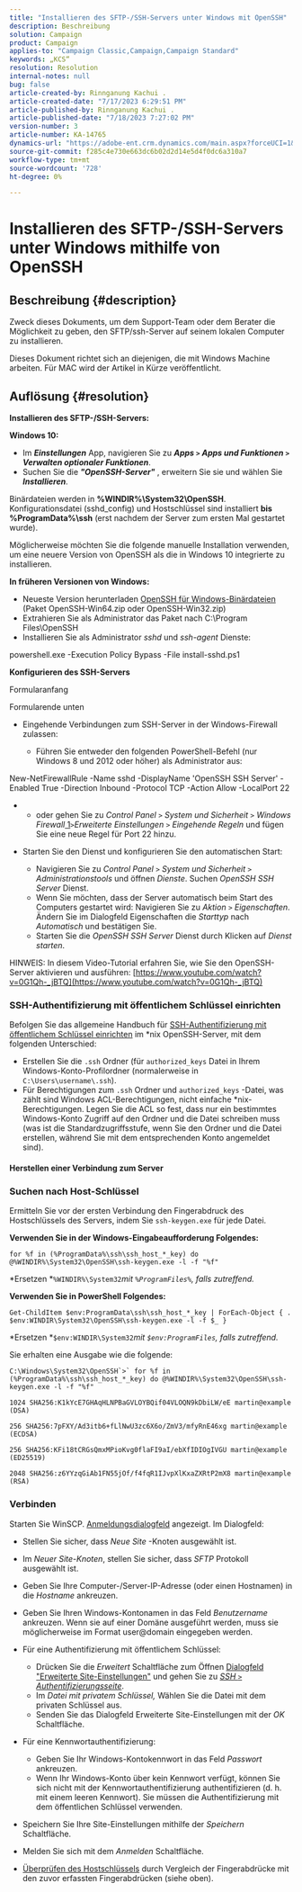 ```yaml
---
title: "Installieren des SFTP-/SSH-Servers unter Windows mit OpenSSH"
description: Beschreibung
solution: Campaign
product: Campaign
applies-to: "Campaign Classic,Campaign,Campaign Standard"
keywords: „KCS“
resolution: Resolution
internal-notes: null
bug: false
article-created-by: Rinnganung Kachui .
article-created-date: "7/17/2023 6:29:51 PM"
article-published-by: Rinnganung Kachui .
article-published-date: "7/18/2023 7:27:02 PM"
version-number: 3
article-number: KA-14765
dynamics-url: "https://adobe-ent.crm.dynamics.com/main.aspx?forceUCI=1&pagetype=entityrecord&etn=knowledgearticle&id=d87df7e8-cf24-ee11-9cbd-6045bd0065f9"
source-git-commit: f285c4e730e663dc6b02d2d14e5d4f0dc6a310a7
workflow-type: tm+mt
source-wordcount: '728'
ht-degree: 0%

---
```


# Installieren des SFTP-/SSH-Servers unter Windows mithilfe von OpenSSH

## Beschreibung {#description}


Zweck dieses Dokuments, um dem Support-Team oder dem Berater die Möglichkeit zu geben, den SFTP/ssh-Server auf seinem lokalen Computer zu installieren.

Dieses Dokument richtet sich an diejenigen, die mit Windows Machine arbeiten. Für MAC wird der Artikel in Kürze veröffentlicht.


## Auflösung {#resolution}


<b>Installieren des SFTP-/SSH-Servers:</b>

<b>Windows 10:</b>

- Im <b>*Einstellungen</b>* App, navigieren Sie zu <b>*Apps `>`  Apps und Funktionen `>`  Verwalten optionaler Funktionen</b>*.
- Suchen Sie die <b>*&quot;OpenSSH-Server&quot;</b>* , erweitern Sie sie und wählen Sie <b>*Installieren</b>*.


Binärdateien werden in <b>%WINDIR%\System32\OpenSSH</b>. Konfigurationsdatei (sshd_config) und Hostschlüssel sind installiert <b>bis %ProgramData%\ssh</b> (erst nachdem der Server zum ersten Mal gestartet wurde).

Möglicherweise möchten Sie die folgende manuelle Installation verwenden, um eine neuere Version von OpenSSH als die in Windows 10 integrierte zu installieren.

<b>In früheren Versionen von Windows:</b>

- Neueste Version herunterladen [OpenSSH für Windows-Binärdateien](https://github.com/PowerShell/Win32-OpenSSH/releases "https://github.com/PowerShell/Win32-OpenSSH/releases") (Paket OpenSSH-Win64.zip oder OpenSSH-Win32.zip)
- Extrahieren Sie als Administrator das Paket nach C:\Program Files\OpenSSH
- Installieren Sie als Administrator *sshd* und *ssh-agent* Dienste:


powershell.exe -Execution Policy Bypass -File install-sshd.ps1



<b>Konfigurieren des SSH-Servers</b>

Formularanfang

Formularende unten

- Eingehende Verbindungen zum SSH-Server in der Windows-Firewall zulassen:

   - Führen Sie entweder den folgenden PowerShell-Befehl (nur Windows 8 und 2012 oder höher) als Administrator aus:


New-NetFirewallRule -Name sshd -DisplayName &#39;OpenSSH SSH Server&#39; -Enabled True -Direction Inbound -Protocol TCP -Action Allow -LocalPort 22

- 
   - oder gehen Sie zu *Control Panel `>`  System und Sicherheit `>`  Windows Firewall*[ 1](https://winscp.net/eng/docs/guide_windows_openssh_server#fn1)*`>`Erweiterte Einstellungen `>`  Eingehende Regeln* und fügen Sie eine neue Regel für Port 22 hinzu.
- Starten Sie den Dienst und konfigurieren Sie den automatischen Start:

   - Navigieren Sie zu *Control Panel `>`  System und Sicherheit `>`  Administrationstools* und öffnen *Dienste*. Suchen *OpenSSH SSH Server* Dienst.
   - Wenn Sie möchten, dass der Server automatisch beim Start des Computers gestartet wird: Navigieren Sie zu *Aktion `>`  Eigenschaften*. Ändern Sie im Dialogfeld Eigenschaften die *Starttyp* nach *Automatisch* und bestätigen Sie.
   - Starten Sie die *OpenSSH SSH Server* Dienst durch Klicken auf *Dienst starten*.


HINWEIS: In diesem Video-Tutorial erfahren Sie, wie Sie den OpenSSH-Server aktivieren und ausführen: [https://www.youtube.com/watch?v=0G1Qh-_jBTQ](https://www.youtube.com/watch?v=0G1Qh-_jBTQ)





### SSH-Authentifizierung mit öffentlichem Schlüssel einrichten



Befolgen Sie das allgemeine Handbuch für [SSH-Authentifizierung mit öffentlichem Schlüssel einrichten](https://winscp.net/eng/docs/guide_public_key) im \*nix OpenSSH-Server, mit dem folgenden Unterschied:

- Erstellen Sie die `.ssh` Ordner (für `authorized_keys` Datei in Ihrem Windows-Konto-Profilordner (normalerweise in `C:\Users\username\.ssh`).
- Für Berechtigungen zum `.ssh` Ordner und `authorized_keys` -Datei, was zählt sind Windows ACL-Berechtigungen, nicht einfache \*nix-Berechtigungen. Legen Sie die ACL so fest, dass nur ein bestimmtes Windows-Konto Zugriff auf den Ordner und die Datei schreiben muss (was ist die Standardzugriffsstufe, wenn Sie den Ordner und die Datei erstellen, während Sie mit dem entsprechenden Konto angemeldet sind).




#### Herstellen einer Verbindung zum Server



### <b>Suchen nach Host-Schlüssel</b>

Ermitteln Sie vor der ersten Verbindung den Fingerabdruck des Hostschlüssels des Servers, indem Sie `ssh-keygen.exe` für jede Datei.

<b>Verwenden Sie in der Windows-Eingabeaufforderung Folgendes: </b>


```
for %f in (%ProgramData%\ssh\ssh_host_*_key) do @%WINDIR%\System32\OpenSSH\ssh-keygen.exe -l -f "%f"
```


*Ersetzen *`%WINDIR%\System32`*mit *`%ProgramFiles%`*, falls zutreffend.*

<b>Verwenden Sie in PowerShell Folgendes: </b>


```
Get-ChildItem $env:ProgramData\ssh\ssh_host_*_key | ForEach-Object { . $env:WINDIR\System32\OpenSSH\ssh-keygen.exe -l -f $_ }
```


*Ersetzen *`$env:WINDIR\System32`*mit *`$env:ProgramFiles`*, falls zutreffend.*

Sie erhalten eine Ausgabe wie die folgende:


```
C:\Windows\System32\OpenSSH`>` for %f in (%ProgramData%\ssh\ssh_host_*_key) do @%WINDIR%\System32\OpenSSH\ssh-keygen.exe -l -f "%f"
```



```
1024 SHA256:K1kYcE7GHAqHLNPBaGVLOYBQif04VLOQN9kDbiLW/eE martin@example (DSA)
```



```
256 SHA256:7pFXY/Ad3itb6+fLlNwU3zc6X6o/ZmV3/mfyRnE46xg martin@example (ECDSA)
```



```
256 SHA256:KFi18tCRGsQmxMPioKvg0flaFI9aI/ebXfIDIOgIVGU martin@example (ED25519)
```



```
2048 SHA256:z6YYzqGiAb1FN55jOf/f4fqR1IJvpXlKxaZXRtP2mX8 martin@example (RSA)
```




### Verbinden



Starten Sie WinSCP. [Anmeldungsdialogfeld](https://winscp.net/eng/docs/ui_login) angezeigt. Im Dialogfeld:

- Stellen Sie sicher, dass *Neue Site* -Knoten ausgewählt ist.
- Im *Neuer Site-Knoten*, stellen Sie sicher, dass *SFTP* Protokoll ausgewählt ist.
- Geben Sie Ihre Computer-/Server-IP-Adresse (oder einen Hostnamen) in die *Hostname* ankreuzen.
- Geben Sie Ihren Windows-Kontonamen in das Feld *Benutzername* ankreuzen. Wenn sie auf einer Domäne ausgeführt werden, muss sie möglicherweise im Format user@domain eingegeben werden.
- Für eine Authentifizierung mit öffentlichem Schlüssel:

   - Drücken Sie die *Erweitert* Schaltfläche zum Öffnen [Dialogfeld &quot;Erweiterte Site-Einstellungen&quot;](https://winscp.net/eng/docs/ui_login_advanced) und gehen Sie zu *[SSH `>`  Authentifizierungsseite](https://winscp.net/eng/docs/ui_login_authentication)*.
   - Im *Datei mit privatem Schlüssel,* Wählen Sie die Datei mit dem privaten Schlüssel aus.
   - Senden Sie das Dialogfeld Erweiterte Site-Einstellungen mit der *OK* Schaltfläche.
- Für eine Kennwortauthentifizierung:

   - Geben Sie Ihr Windows-Kontokennwort in das Feld *Passwort* ankreuzen.
   - Wenn Ihr Windows-Konto über kein Kennwort verfügt, können Sie sich nicht mit der Kennwortauthentifizierung authentifizieren (d. h. mit einem leeren Kennwort). Sie müssen die Authentifizierung mit dem öffentlichen Schlüssel verwenden.
- Speichern Sie Ihre Site-Einstellungen mithilfe der *Speichern* Schaltfläche.
- Melden Sie sich mit dem *Anmelden* Schaltfläche.
- [Überprüfen des Hostschlüssels](https://winscp.net/eng/docs/ssh_verifying_the_host_key) durch Vergleich der Fingerabdrücke mit den zuvor erfassten Fingerabdrücken (siehe oben).



